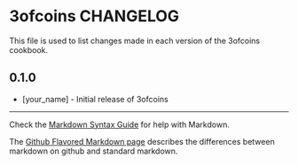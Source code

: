 3ofcoins CHANGELOG
==================

This file is used to list changes made in each version of the 3ofcoins cookbook.

0.1.0
-----
- [your_name] - Initial release of 3ofcoins

- - -
Check the [Markdown Syntax Guide](http://daringfireball.net/projects/markdown/syntax) for help with Markdown.

The [Github Flavored Markdown page](http://github.github.com/github-flavored-markdown/) describes the differences between markdown on github and standard markdown.
